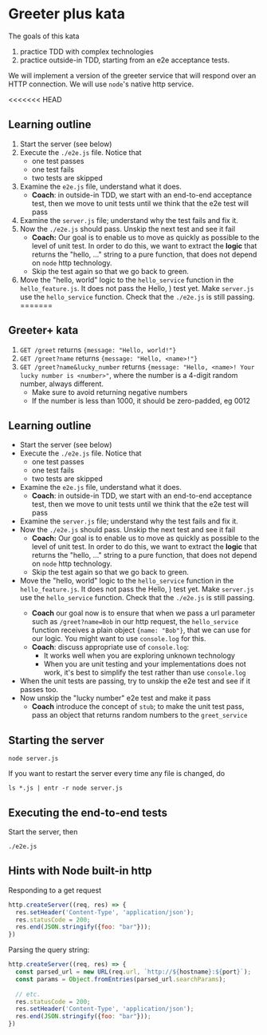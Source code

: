 
# Greeter plus kata

The goals of this kata 

1. practice TDD with complex technologies
2. practice outside-in TDD, starting from an e2e acceptance tests.

We will implement a version of the greeter service that will respond over an HTTP connection.  We will use `node`'s native http service.  

<<<<<<< HEAD
## Learning outline

1. Start the server (see below) 
2. Execute the `./e2e.js` file.  Notice that 
    - one test passes
    - one test fails
    - two tests are skipped
3. Examine the `e2e.js` file, understand what it does.  
    - **Coach**: in outside-in TDD, we start with an end-to-end acceptance test, then we move to unit tests until we think that the e2e test will pass
4. Examine the `server.js` file; understand why the test fails and fix it.
5. Now the `./e2e.js` should pass.  Unskip the next test and see it fail
    - **Coach:** Our goal is to enable us to move as quickly as possible to the level of unit test.  In order to do this, we want to extract the **logic** that returns the "hello, ..." string to a pure function, that does not depend on `node` http technology.
    - Skip the test again so that we go back to green.
6. Move the "hello, world" logic to the `hello_service` function in the `hello_feature.js`. It does not pass the Hello, <name>) test yet.  Make `server.js` use the `hello_service` function.  Check that the `./e2e.js` is still passing.
=======
## Greeter+ kata

1. `GET /greet` returns `{message: "Hello, world!"}`
2. `GET /greet?name` returns `{message: "Hello, <name>!"}`
3. `GET /greet?name&lucky_number` returns `{message: "Hello, <name>! Your lucky number is <number>"`, where the number is a 4-digit random number, always different.  
   - Make sure to avoid returning negative numbers
   - If the number is less than 1000, it should be zero-padded, eg 0012

## Learning outline

- Start the server (see below) 
- Execute the `./e2e.js` file.  Notice that 
    - one test passes
    - one test fails
    - two tests are skipped
- Examine the `e2e.js` file, understand what it does.  
    - **Coach**: in outside-in TDD, we start with an end-to-end acceptance test, then we move to unit tests until we think that the e2e test will pass
- Examine the `server.js` file; understand why the test fails and fix it.
- Now the `./e2e.js` should pass.  Unskip the next test and see it fail
    - **Coach:** Our goal is to enable us to move as quickly as possible to the level of unit test.  In order to do this, we want to extract the **logic** that returns the "hello, ..." string to a pure function, that does not depend on `node` http technology.
    - Skip the test again so that we go back to green.
- Move the "hello, world" logic to the `hello_service` function in the `hello_feature.js`. It does not pass the Hello, <name>) test yet.  Make `server.js` use the `hello_service` function.  Check that the `./e2e.js` is still passing.
   - **Coach** our goal now is to ensure that when we pass a url parameter such as `/greet?name=Bob` in our http request, the `hello_service` function receives a plain object `{name: "Bob"}`, that we can use for our logic.  You might want to use `console.log` for this.
   - **Coach**: discuss appropriate use of `console.log`:
     - It works well when you are exploring unknown technology
     - When you are unit testing and your implementations does not work, it's best to simplify the test rather than use `console.log`
- When the unit tests are passing, try to unskip the e2e test and see if it passes too.
- Now unskip the "lucky number" e2e test and make it pass
  - **Coach** introduce the concept of `stub`; to make the unit test pass, pass an object that returns random numbers to the `greet_service`



## Starting the server
```shell
node server.js
```

If you want to restart the server every time any file is changed, do

```shell
ls *.js | entr -r node server.js
```

## Executing the end-to-end tests

Start the server, then

```shell
./e2e.js
```

## Hints with Node built-in http


Responding to a get request
```javascript
http.createServer((req, res) => {
  res.setHeader('Content-Type', 'application/json');
  res.statusCode = 200;
  res.end(JSON.stringify({foo: "bar"}));
})
```

Parsing the query string:
```javascript
http.createServer((req, res) => {
  const parsed_url = new URL(req.url, `http://${hostname}:${port}`);
  const params = Object.fromEntries(parsed_url.searchParams);
  
  // etc.
  res.statusCode = 200;
  res.setHeader('Content-Type', 'application/json');
  res.end(JSON.stringify({foo: "bar"}));
})
```

